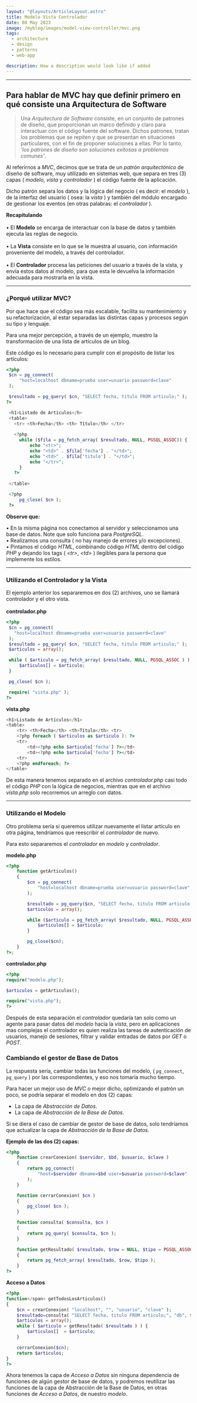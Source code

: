 ```yaml
---
layout: "@layouts/ArticleLayout.astro"
title: Modelo Vista Controlador
date: 08 May 2023
image: /myblog/images/model-view-controller/mvc.png
tags:
  - architecture
  - design
  - patterns
  - web-app 

description: How a description would look like if added
---
```


---

<h2>Para hablar de MVC hay que definir primero en qué consiste una Arquitectura de Software</h2>

>Una _Arquitectura de Software_ consiste, en un conjunto de patrones de diseño, que proporcionan un marco definido y claro para interactuar con el código fuente del software. Dichos patrones, tratan los problemas que se repiten y que se presentan en situaciones particulares, con el fin de proponer soluciones a ellas. Por lo tanto, _'los patrones de diseño son soluciones exitosas a problemas comunes'_.

Al referirnos a _MVC_, decimos que se trata de un _patrón arquitectónico_ de diseño de software, muy utilizado en sistemas web, que separa en tres (3) capas ( _modelo_, _vista_ y _controlador_ ) el código fuente de la aplicación.
                    
Dicho patrón separa los datos y la lógica del negocio ( es decir: el _modelo_ ),  de la interfaz del usuario ( osea: la _vista_ ) y también del módulo encargado de gestionar los eventos (en otras palabras: el _controlador_ ).

<strong>Recapitulando</strong>
<br/><br/> 
• El <strong>Modelo</strong> se encarga de interactuar con la base de datos y también ejecuta las reglas de negocio. 
<br/><br/> 
• La <strong>Vista</strong> consiste en lo que se le muestra al usuario, con información proveniente del modelo, a través del controlador. 
<br/><br/> 
• El <strong>Controlador</strong> procesa las peticiones del usuario a través de la vista, y envía estos datos al modelo, para que esta le devuelva la información adecuada para mostrarla en la vista.

---

<h3>¿Porqué utilizar MVC?</h3>

Por que hace que el código sea más escalable, facilita su mantenimiento y su refactorización, al estar separadas las distintas capas y procesos según su tipo y lenguaje.

Para una mejor percepción, a través de un ejemplo, muestro la transformación de una  lista de artículos de un blog.

Este código es lo necesario para cumplir con el propósito de listar los artículos:

```php
<?php
 $cn = pg_connect(
     "host=localhost dbname=prueba user=usuario password=clave"
 );

 $resultado = pg_query( $cn, "SELECT fecha, titulo FROM articulo;" );
?>

 <h1>Listado de Artículos</h>
 <table>
   <tr> <th>Fecha</th> <th> Título</th> </tr>
   
   <?php
     while ($fila = pg_fetch_array( $resultado, NULL, PGSQL_ASSOC)) {
         echo "<tr>";
         echo "<td>" . $fila['fecha'] . "</td>";
         echo "<td>" . $fila['titulo'] . "</td>";
         echo "</tr>";
     }
   ?>
   
 </table>

 <?php
     pg_close( $cn );
 ?>
```

<strong>Observe que:</strong>
 
• En la misma página nos conectamos al servidor y seleccionamos una base de datos. Note que solo funciona para <i>PostgreSQL</i>.
<br/>
• Realizamos una consulta ( no hay manejo de errores y/o excepciones).
<br/>
• Pintamos el código <i>HTML</i>, combinando código <i>HTML </i>dentro del código <i>PHP</i> y dejando los tags ( <i>&lt;tr&gt;</i>, <i>&lt;td&gt;</i> ) ilegibles para la persona que implemente los estilos.

---

<h3>Utilizando el Controlador y la Vista</h3>

El ejemplo anterior los separaremos en dos (2) archivos, uno se llamará controlador y el otro vista.
<br/><br/> 
<strong>controlador.php</strong>

```php
<?php
 $cn = pg_connect(
   "host=localhost dbname=prueba user=usuario password=clave"
 );
 $resultado = pg_query( $cn, "SELECT fecha, titulo FROM articulo;" );
 $articulos = array();

 while ( $articulo = pg_fetch_array( $resultado, NULL, PGSQL_ASSOC ) ) {
     $articulos[] = $articulo;
 }

 pg_close( $cn );

 require( "vista.php" );
?>
```

<strong>vista.php</strong>

```php
<h1>Listado de Artículos</h1>
<table>
    <tr> <th>Fecha</th> <th>Título</th> <tr>
    <?php foreach ( $articulos as $articulo ): ?>
    <tr>
        <td><?php echo $articulo['fecha'] ?></td>
        <td><?php echo $articulo['fecha'] ?></td>
    <tr>
    <?php endforeach; ?>
</table>
```

De esta manera tenemos separado en el archivo _controlador.php_ casi todo el código _PHP_ con la lógica de negocios, mientras que en el archivo _vista.php_ solo recorremos un arreglo con datos.

---

<h3>Utilizando el Modelo</h3>

Otro problema sería si queremos utilizar nuevamente el listar artículo en otra página, tendríamos que reescribir el <i>controlador</i> de nuevo. 
                     
Para esto separaremos el <i>controlador</i> en <i>modelo</i> y <i>controlador</i>. 

<strong>modelo.php</strong>

```php
<?php
    function getArticulos()
    {
        $cn = pg_connect(
            "host=localhost dbname=prueba user=usuario password=clave"
        ); 

        $resultado = pg_query($cn, "SELECT fecha, titulo FROM articulo;");
        $articulos = array();

        while ($articulo = pg_fetch_array( $resultado, NULL, PGSQL_ASSOC)){
            $articulos[] = $articulo;
        }

        pg_close($cn);
    }
?>;
```

<strong>controlador.php</strong>

```php
<?php
require("modelo.php");

$articulos = getArticulos();

require("vista.php");
?>
```

Después de esta separación el _controlador_ quedaría tan solo como un agente para pasar datos del _modelo_ hacia la _vista_, pero en aplicaciones mas complejas el controlador es quien realiza las tareas de autenticación de usuarios, manejo de sesiones, filtrar y validar entradas de datos por _GET_ o _POST_.

<h3>Cambiando el gestor de Base de Datos</h3>

La respuesta sería, cambiar todas las funciones del modelo, ( `pg_connect`, `pg_query` ) por las correspondientes, y eso nos tomaría mucho tiempo.

Para hacer un mejor uso de _MVC_ o mejor dicho, optimizando el patrón un poco, se podría separar el modelo en dos (2) capas:
                   
- La capa de _Abstracción de Datos_.
- La capa de _Abstracción de la Base de Datos_.

Si se diera el caso de cambiar de gestor de base de datos, solo tendríamos que actualizar la capa de _Abstracción de la Base de Datos_.

<strong>Ejemplo de las dos (2) capas:</strong>

```php
<?php
    function crearConexion( $servidor, $bd, $usuario, $clave )
    {
        return pg_connect(
            "host=$servidor dbname=$bd user=$usuario password=$clave"
        );
    }

    function cerrarConexion( $cn )
    {
        pg_close( $cn );
    }

    function consulta( $consulta, $cn )
    {
        return pg_query( $consulta, $cn );
    }

    function getResultado( $resultado, $row = NULL, $tipo = PGSQL_ASSOC )
    {
        return pg_fetch_array( $resultado, $row, $tipo );
    }
?>
```

<strong>Acceso a Datos</strong>

```php
<?php   
function</span> getTodosLosArticulos()
{
    $cn = crearConexion( "localhost", "", "usuario", "clave" );
    $resultado=consulta( "SELECT fecha, titulo FROM articulo;", "db", $cn);
    $articulos = array();
    while ( $articulo = getResultado( $resultado ) ) {
        $articulos[]  = $articulo;
    }

    cerrarConexion($cn);
    return $articulos;
}
?>
```

Ahora tenemos la capa de _Acceso a Datos_ sin ninguna dependencia de funciones de algún gestor de base de datos, y podremos reutilizar las funciones de la capa de Abstracción de la Base de Datos, en otras funciones de _Acceso a Datos_, de nuestro _modelo_.
